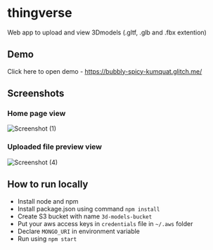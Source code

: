 # thingverse
Web app to upload and view 3Dmodels (.gltf, .glb and .fbx extention) 

## Demo
Click here to open demo - https://bubbly-spicy-kumquat.glitch.me/

## Screenshots

### Home page view
![Screenshot (1)](https://user-images.githubusercontent.com/101580513/176237317-e3d16ac6-780c-4777-adb9-7aa4e5e6363a.png)

### Uploaded file preview view
![Screenshot (4)](https://user-images.githubusercontent.com/101580513/176237354-01417c57-236f-4a5f-9959-1021bafa6f3c.png)

## How to run locally
- Install node and npm
- Install package.json using command `npm install`
- Create S3 bucket with name `3d-models-bucket`
- Put your aws access keys in `credentials` file in `~/.aws` folder
- Declare `MONGO_URI` in environment variable
- Run using `npm start`
